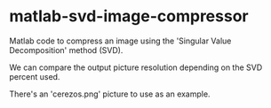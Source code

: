 # matlab-svd-image-compressor

Matlab code to compress an image using the 'Singular Value Decomposition' method (SVD). 

We can compare the output picture resolution depending on the SVD percent used.

There's an 'cerezos.png' picture to use as an example.
